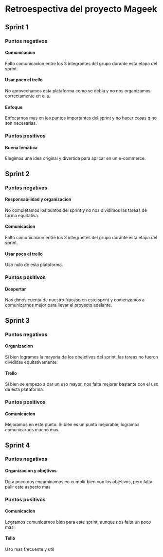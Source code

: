 # Retroespectiva del proyecto Mageek


## Sprint 1

### Puntos negativos

#### Comunicacion 
Falto comunicacion entre los 3 integrantes del grupo durante esta etapa del sprint.

#### Usar poco el trello
No aprovechamos esta plataforma como se debia y no nos organizamos correctamente en ella.

#### Enfoque
Enfocarnos mas en los puntos importantes del sprint y no hacer cosas q no son necesarias.

### Puntos positivos

#### Buena tematica
Elegimos una idea original y divertida para aplicar en un e-commerce.


## Sprint 2

### Puntos negativos

#### Responsabilidad y organizacion
No completamos los puntos del sprint y no nos dividimos las tareas de forma equitativa.

#### Comunicacion
Falto comunicacion entre los 3 integrantes del grupo durante esta etapa del sprint.

#### Usar poco el trello
Uso nulo de esta plataforma.

### Puntos positivos

#### Despertar

Nos dimos cuenta de nuestro fracaso en este sprint y comenzamos a comunicarnos mejor para llevar el proyecto adelante.

## Sprint 3

### Puntos negativos

#### Organizacion
Si bien logramos la mayoria de los obejetivos del sprint, las tareas no fueron divididas equitativamente.

#### Trello
Si bien se empezo a dar un uso mayor, nos falta mejorar bastante con el uso de esta plataforma.

### Puntos positivos

#### Comunicacion
Mejoramos en este punto. Si bien es un punto mejorable, logramos comunicarnos mucho mas.

## Sprint 4

### Puntos negativos

#### Organizacion y obejtivos
De a poco nos encaminamos en cumplir bien con los objetivos, pero falta pulir este aspecto mas

### Puntos positivos

#### Comunicacion
Logramos comunicarnos bien para este sprint, aunque nos falta un poco mas

#### Tello
Uso mas frecuente y util





